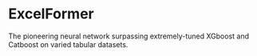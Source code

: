 # ExcelFormer
The pioneering neural network surpassing extremely-tuned XGboost and Catboost on varied tabular datasets.
